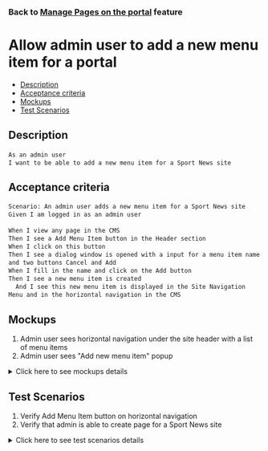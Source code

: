 ### Back to [Manage Pages on the portal](../../) feature

# Allow admin user to add a new menu item for a portal

- [Description](#description)
- [Acceptance criteria](#acceptance-criteria)
- [Mockups](#mockups)
- [Test Scenarios](#test-scenarios)

## Description

    As an admin user
    I want to be able to add a new menu item for a Sport News site

## Acceptance criteria

    Scenario: An admin user adds a new menu item for a Sport News site
    Given I am logged in as an admin user

    When I view any page in the CMS
    Then I see a Add Menu Item button in the Header section
    When I click on this button
    Then I see a dialog window is opened with a input for a menu item name and two buttons Cancel and Add
    When I fill in the name and click on the Add button
    Then I see a new menu item is created 
      And I see this new menu item is displayed in the Site Navigation Menu and in the horizontal navigation in the CMS

## Mockups

1. Admin user sees horizontal navigation under the site header with a list of menu items
2. Admin user sees "Add new menu item" popup

<details>
  <summary>Click here to see mockups details</summary>

**1. Admin user sees horizontal navigation under the site header with a list of menu items:**

![Horizontal navigation under the site header](/products/sport_news_portal/web_application_features/manage_pages/images/cms_horizontal_navigation.png)

**2. Admin user sees "Add new menu item" popup:**

!["Add new menu item" popup](/products/sport_news_portal/web_application_features/manage_pages/images/add_new_menu_item_popup.png)

</details>

## Test Scenarios

1. Verify Add Menu Item button on horizontal navigation
2. Verify that admin is able to create page for a Sport News site

<details>
  <summary>Click here to see test scenarios details</summary>

### **#1. Verify Add Menu Item button on horizontal navigation**

|#|Steps|Expected Result
------|-------|----------
|1|Go to Sport News site|
|2|Log in your admin account|
|3|Click on any category on horizontal navigation|Admin is taken to the category configuration page
|4|Check the presence of Add Menu item button|Add Menu Item button is present in the Header section

### **#2. Verify that admin is able to create page for a Sport News site**

|#|Steps|Expected Result
------|-------|----------
|1|Go to Sport News site|
|2|Log in your admin account|
|3|Click on any category on horizontal navigation|Admin is taken to the category configuration page
|4|Click on Add Menu item button|The dialog window is opened with a input for a menu item name and two buttons Cancel and Add
|5|Fill in the name click on the Add button|This new menu item is displayed in the Site Navigation Menu and in the horizontal navigation in the CMS

</details>
